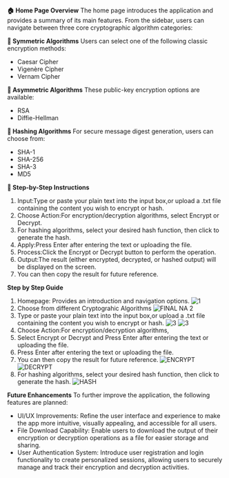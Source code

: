 **🏠 Home Page Overview**
The home page introduces the application and provides a summary of its main features. From the sidebar, users can navigate between three core cryptographic algorithm categories:

**🔐 Symmetric Algorithms**
Users can select one of the following classic encryption methods:
- Caesar Cipher
- Vigenère Cipher
- Vernam Cipher

**🔑 Asymmetric Algorithms**
These public-key encryption options are available:

- RSA
- Diffie-Hellman

**🧬 Hashing Algorithms**
For secure message digest generation, users can choose from:

- SHA-1
- SHA-256
- SHA-3
- MD5

**🧭 Step-by-Step Instructions**
1. Input:Type or paste your plain text into the input box,or upload a .txt file containing the content you wish to encrypt or hash.
2. Choose Action:For encryption/decryption algorithms, select Encrypt or Decrypt.
3. For hashing algorithms, select your desired hash function, then click to generate the hash.
4. Apply:Press Enter after entering the text or uploading the file.
5. Process:Click the Encrypt or Decrypt button to perform the operation.
6. Output:The result (either encrypted, decrypted, or hashed output) will be displayed on the screen.
7. You can then copy  the result for future reference.


**Step by Step Guide**
1. Homepage: Provides an introduction and navigation options.
   ![1](https://github.com/user-attachments/assets/930c0726-f952-4320-9228-0900802252a1)
2. Choose from different Cryptograhic Algorithms
![FINAL NA 2](https://github.com/user-attachments/assets/f4c1e149-2779-41e2-90b9-d2d5b35b727a)
3. Type or paste your plain text into the input box,or upload a .txt file containing the content you wish to encrypt or hash.
![3](https://github.com/user-attachments/assets/cd8d413f-9a3a-422a-b819-4f9c0e804e7d)
![3](https://github.com/user-attachments/assets/343bbffd-25d6-47c3-bb58-7801b5bfc9c7)
4.  Choose Action:For encryption/decryption algorithms,
5.  Select Encrypt or Decrypt and Press Enter after entering the text or uploading the file.
6.  Press Enter after entering the text or uploading the file.
7.  You can then copy  the result for future reference.
![ENCRYPT](https://github.com/user-attachments/assets/05ea4c79-b960-452f-9eb2-eaf7fec89599)
![DECRYPT](https://github.com/user-attachments/assets/68630a5b-6a56-4352-ae48-2582e8bda509)
8. For hashing algorithms, select your desired hash function, then click to generate the hash.
![HASH](https://github.com/user-attachments/assets/f9495db2-36a7-4c86-bb19-fc75ce4adbd4)

**Future Enhancements**
To further improve the application, the following features are planned:
 
- UI/UX Improvements: Refine the user interface and experience to make the app more intuitive, visually appealing, and accessible for all users.
- File Download Capability: Enable users to download the output of their encryption or decryption operations as a file for easier storage and sharing.
- User Authentication System: Introduce user registration and login functionality to create personalized sessions, allowing users to securely manage and track
their encryption and decryption activities.






